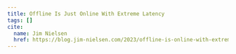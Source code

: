 ```yaml
---
title: Offline Is Just Online With Extreme Latency
tags: []
cite:
  name: Jim Nielsen
  href: https://blog.jim-nielsen.com/2023/offline-is-online-with-extreme-latency/
---
```

